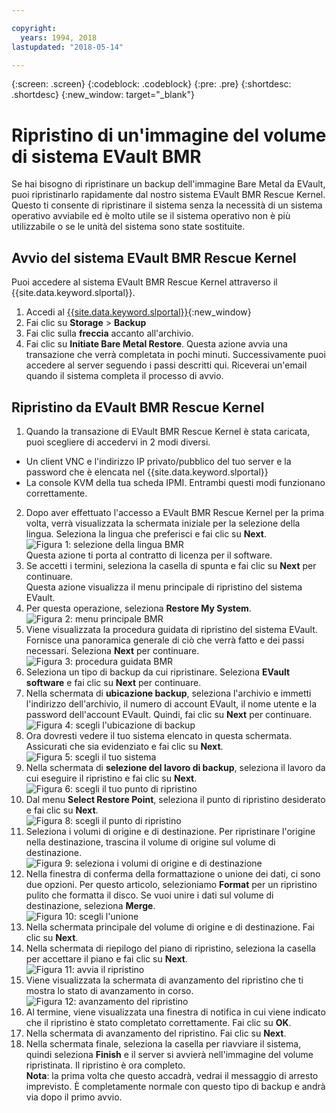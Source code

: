 ```yaml
---

copyright:
  years: 1994, 2018
lastupdated: "2018-05-14"

---
```

{:screen: .screen}
{:codeblock: .codeblock}
{:pre: .pre}
{:shortdesc: .shortdesc}
{:new_window: target="_blank"}

# Ripristino di un'immagine del volume di sistema EVault BMR 

Se hai bisogno di ripristinare un backup dell'immagine Bare Metal da EVault, puoi ripristinarlo rapidamente dal nostro sistema EVault BMR Rescue Kernel. Questo ti consente di ripristinare il sistema senza la necessità di un sistema operativo avviabile ed è molto utile se il sistema operativo non è più utilizzabile o se le unità del sistema sono state sostituite.

## Avvio del sistema EVault BMR Rescue Kernel

Puoi accedere al sistema EVault BMR Rescue Kernel attraverso il {{site.data.keyword.slportal}}.
1. Accedi al [{{site.data.keyword.slportal}}](https://control.softlayer.com/){:new_window}
2. Fai clic su **Storage** > **Backup** 
3. Fai clic sulla **freccia** accanto all'archivio.
4. Fai clic su **Initiate Bare Metal Restore**. Questa azione avvia una transazione che verrà completata in pochi minuti. Successivamente puoi accedere al server seguendo i passi descritti qui. Riceverai un'email quando il sistema completa il processo di avvio.


## Ripristino da EVault BMR Rescue Kernel

1. Quando la transazione di EVault BMR Rescue Kernel è stata caricata, puoi scegliere di accedervi in 2 modi diversi. 
  - Un client VNC e l'indirizzo IP privato/pubblico del tuo server e la password che è elencata nel {{site.data.keyword.slportal}} 
  - La console KVM della tua scheda IPMI.
  Entrambi questi modi funzionano correttamente. 
2. Dopo aver effettuato l'accesso a EVault BMR Rescue Kernel per la prima volta, verrà visualizzata la schermata iniziale per la selezione della lingua. Seleziona la lingua che preferisci e fai clic su **Next**.
<br/>![Figura 1: selezione della lingua BMR](/images/bmr1.png)<br/> Questa azione ti porta al contratto di licenza per il software. 
3. Se accetti i termini, seleziona la casella di spunta e fai clic su **Next** per continuare. <br/> Questa azione visualizza il menu principale di ripristino del sistema EVault. 
4. Per questa operazione, seleziona **Restore My System**.
<br/>![Figura 2: menu principale BMR](/images/bmr2.png)
5. Viene visualizzata la procedura guidata di ripristino del sistema EVault. Fornisce una panoramica generale di ciò che verrà fatto e dei passi necessari. Seleziona **Next** per continuare.
<br/>![Figura 3: procedura guidata BMR](/images/bmr3.png)
6. Seleziona un tipo di backup da cui ripristinare. Seleziona **EVault software** e fai clic su **Next** per continuare.
7. Nella schermata di **ubicazione backup**, seleziona l'archivio e immetti l'indirizzo dell'archivio, il numero di account EVault, il nome utente e la password dell'account EVault. Quindi, fai clic su **Next** per continuare.
<br/>![Figura 4: scegli l'ubicazione di backup](/images/bmr4.png)
8. Ora dovresti vedere il tuo sistema elencato in questa schermata. Assicurati che sia evidenziato e fai clic su **Next**.
<br/>![Figura 5: scegli il tuo sistema](/images/bmr5.png)
9. Nella schermata di **selezione del lavoro di backup**, seleziona il lavoro da cui eseguire il ripristino e fai clic su **Next**.
<br/>![Figura 6: scegli il tuo punto di ripristino](/images/bmr6.png)
10. Dal menu **Select Restore Point**, seleziona il punto di ripristino desiderato e fai clic su **Next**.
<br/>![Figura 8: scegli il punto di ripristino](/images/bmr8.png)
11. Seleziona i volumi di origine e di destinazione. Per ripristinare l'origine nella destinazione, trascina il volume di origine sul volume di destinazione.
<br/>![Figura 9: seleziona i volumi di origine e di destinazione](/images/bmr9.png)
12. Nella finestra di conferma della formattazione o unione dei dati, ci sono due opzioni. Per questo articolo, selezioniamo **Format** per un ripristino pulito che formatta il disco. Se vuoi unire i dati sul volume di destinazione, seleziona **Merge**.
<br/>![Figura 10: scegli l'unione](/images/bmr10.png)
13. Nella schermata principale del volume di origine e di destinazione. Fai clic su **Next**.
14. Nella schermata di riepilogo del piano di ripristino, seleziona la casella per accettare il piano e fai clic su **Next**.
<br/>![Figura 11: avvia il ripristino](/images/bmr11.png)
15. Viene visualizzata la schermata di avanzamento del ripristino che ti mostra lo stato di avanzamento in corso.
<br/>![Figura 12: avanzamento del ripristino](/images/bmr12.png)
16. Al termine, viene visualizzata una finestra di notifica in cui viene indicato che il ripristino è stato completato correttamente. Fai clic su **OK**.
17. Nella schermata di avanzamento del ripristino. Fai clic su **Next**.
18. Nella schermata finale, seleziona la casella per riavviare il sistema, quindi seleziona **Finish** e il server si avvierà nell'immagine del volume ripristinata.
  Il ripristino è ora completo. <br/>
  **Nota**: la prima volta che questo accadrà, vedrai il messaggio di arresto imprevisto. È completamente normale con questo tipo di backup e andrà via dopo il primo avvio. 
